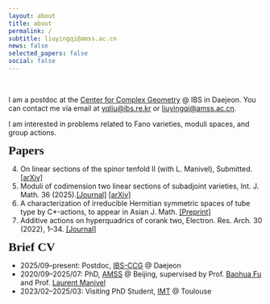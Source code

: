 ```yaml
---
layout: about
title: about
permalink: /
subtitle: liuyingqi@amss.ac.cn
news: false
selected_papers: false
social: false
---
```

<br>

I am a postdoc at the [Center for Complex Geometry](https://ccg.ibs.re.kr/) @ IBS in Daejeon.
You can contact me via email at [yqliu@ibs.re.kr](yqliu@ibs.re.kr) or [liuyingqi@amss.ac.cn](liuyingqi@amss.ac.cn).

I am interested in problems related to Fano varieties, moduli spaces, and group actions.
<br>
<p><b><font size="5" style="font-family: Gill Sans">Papers</font></b></p>

4. On linear sections of the spinor tenfold II (with L. Manivel), Submitted. [[arXiv]](https://arxiv.org/abs/2504.21056v1)
3. Moduli of codimension two linear sections of subadjoint varieties, Int. J. Math. 36 (2025).[[Journal]](https://www.worldscientific.com/doi/10.1142/S0129167X25500302) [[arXiv]](https://arxiv.org/abs/2403.17230) 
2. A characterization of irreducible Hermitian symmetric spaces of tube type by C*-actions, to appear in Asian J. Math. [[Preprint]](/assets/pdf/IHSS_tube.pdf) 
1. Additive actions on hyperquadrics of corank two, Electron. Res. Arch. 30 (2022), 1–34. [[Journal]](https://www.aimspress.com/article/doi/10.3934/era.2022001)

<p><b><font size="5" style="font-family: Gill Sans">Brief CV</font></b></p>

- 2025/09–present: Postdoc, [IBS-CCG](https://ccg.ibs.re.kr/) @ Daejeon  
- 2020/09–2025/07: PhD, [AMSS](http://english.amss.cas.cn/) @ Beijing, supervised by Prof. [Baohua Fu](http://www.math.ac.cn/people/fbh/) and Prof. [Laurent Manivel](https://manivel.perso.math.cnrs.fr/index.html)
- 2023/02–2025/03: Visiting PhD Student, [IMT](https://www.math.univ-toulouse.fr/fr/) @ Toulouse
